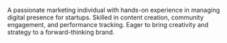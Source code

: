A passionate marketing individual with hands-on experience in managing digital presence for startups.
Skilled in content creation, community engagement, and performance tracking.
Eager to bring creativity and strategy to a forward-thinking brand.
